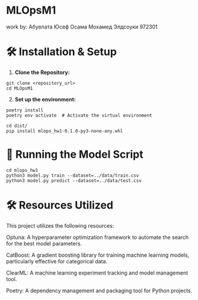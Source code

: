 # MLOpsM1
work by:
Абуелата Юсеф Осама Мохамед Элдсоуки 972301

# 🛠 Installation & Setup
1. **Clone the Repository:**
```
git clone <repository_url>
cd MLOpsM1
```
2. **Set up the environment:**
```
poetry install
poetry env activate  # Activate the virtual environment
```
```
cd dist/
pip install mlops_hw1-0.1.0-py3-none-any.whl 
```
# 🚀 Running the Model Script
```
cd mlops_hw1
python3 model.py train --dataset=../data/train.csv
python3 model.py predict --dataset=../data/test.csv
```

# 🛠 Resources Utilized
This project utilizes the following resources:

Optuna: A hyperparameter optimization framework to automate the search for the best model parameters.

CatBoost: A gradient boosting library for training machine learning models, particularly effective for categorical data. 

ClearML: A machine learning experiment tracking and model management tool.

Poetry: A dependency management and packaging tool for Python projects.

